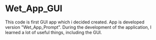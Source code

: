 # Wet_App_GUI
This code is first GUI app which i decided created. App is developed version "Wet_App_Prompt". During the development of the application, I learned a lot of useful things, including the GUI.

